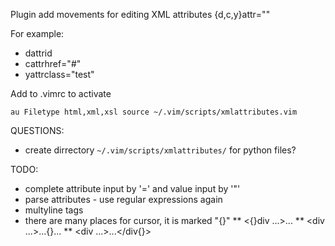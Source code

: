 Plugin add movements for editing XML attributes {d,c,y}attr<attribute>="<value>"

For example:

* dattrid
* cattrhref="#"
* yattrclass="test"

Add to .vimrc to activate

    au Filetype html,xml,xsl source ~/.vim/scripts/xmlattributes.vim

QUESTIONS:

* create dirrectory `~/.vim/scripts/xmlattributes/` for python files?

TODO:

* complete attribute input by '=' and value input by '"'
* parse attributes - use regular expressions again
* multyline tags
* there are many places for cursor, it is marked "{}"
** <{}div ...>...</div>
** <div ...>...{}...</div>
** <div ...>...</div{}>
